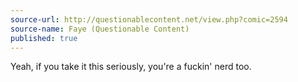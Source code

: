 ```yaml
---
source-url: http://questionablecontent.net/view.php?comic=2594
source-name: Faye (Questionable Content)
published: true
---
```


<p>Yeah, if you take it this seriously, you're a fuckin' nerd too.</p>


